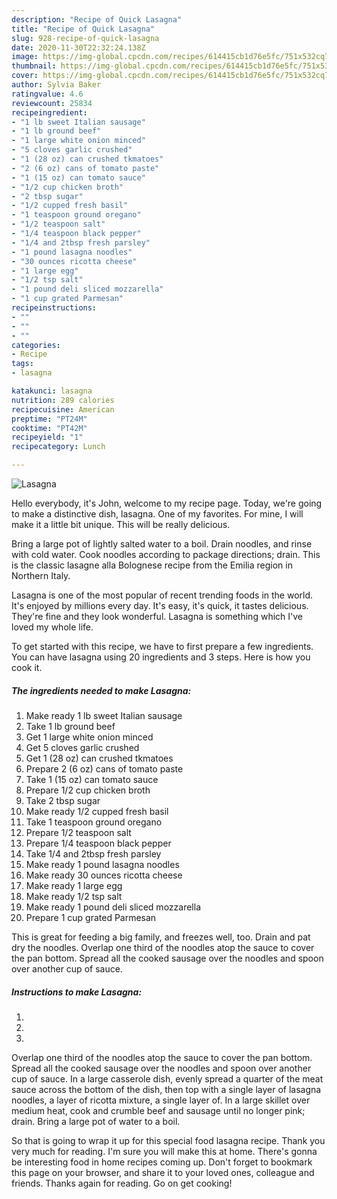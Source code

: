```yaml
---
description: "Recipe of Quick Lasagna"
title: "Recipe of Quick Lasagna"
slug: 928-recipe-of-quick-lasagna
date: 2020-11-30T22:32:24.138Z
image: https://img-global.cpcdn.com/recipes/614415cb1d76e5fc/751x532cq70/lasagna-recipe-main-photo.jpg
thumbnail: https://img-global.cpcdn.com/recipes/614415cb1d76e5fc/751x532cq70/lasagna-recipe-main-photo.jpg
cover: https://img-global.cpcdn.com/recipes/614415cb1d76e5fc/751x532cq70/lasagna-recipe-main-photo.jpg
author: Sylvia Baker
ratingvalue: 4.6
reviewcount: 25834
recipeingredient:
- "1 lb sweet Italian sausage"
- "1 lb ground beef"
- "1 large white onion minced"
- "5 cloves garlic crushed"
- "1 (28 oz) can crushed tkmatoes"
- "2 (6 oz) cans of tomato paste"
- "1 (15 oz) can tomato sauce"
- "1/2 cup chicken broth"
- "2 tbsp sugar"
- "1/2 cupped fresh basil"
- "1 teaspoon ground oregano"
- "1/2 teaspoon salt"
- "1/4 teaspoon black pepper"
- "1/4 and 2tbsp fresh parsley"
- "1 pound lasagna noodles"
- "30 ounces ricotta cheese"
- "1 large egg"
- "1/2 tsp salt"
- "1 pound deli sliced mozzarella"
- "1 cup grated Parmesan"
recipeinstructions:
- ""
- ""
- ""
categories:
- Recipe
tags:
- lasagna

katakunci: lasagna 
nutrition: 289 calories
recipecuisine: American
preptime: "PT24M"
cooktime: "PT42M"
recipeyield: "1"
recipecategory: Lunch

---
```



![Lasagna](https://img-global.cpcdn.com/recipes/614415cb1d76e5fc/751x532cq70/lasagna-recipe-main-photo.jpg)

Hello everybody, it's John, welcome to my recipe page. Today, we're going to make a distinctive dish, lasagna. One of my favorites. For mine, I will make it a little bit unique. This will be really delicious.

Bring a large pot of lightly salted water to a boil. Drain noodles, and rinse with cold water. Cook noodles according to package directions; drain. This is the classic lasagne alla Bolognese recipe from the Emilia region in Northern Italy.

Lasagna is one of the most popular of recent trending foods in the world. It's enjoyed by millions every day. It's easy, it's quick, it tastes delicious. They're fine and they look wonderful. Lasagna is something which I've loved my whole life.


To get started with this recipe, we have to first prepare a few ingredients. You can have lasagna using 20 ingredients and 3 steps. Here is how you cook it.

<!--inarticleads1-->

##### The ingredients needed to make Lasagna:

1. Make ready 1 lb sweet Italian sausage
1. Take 1 lb ground beef
1. Get 1 large white onion minced
1. Get 5 cloves garlic crushed
1. Get 1 (28 oz) can crushed tkmatoes
1. Prepare 2 (6 oz) cans of tomato paste
1. Take 1 (15 oz) can tomato sauce
1. Prepare 1/2 cup chicken broth
1. Take 2 tbsp sugar
1. Make ready 1/2 cupped fresh basil
1. Take 1 teaspoon ground oregano
1. Prepare 1/2 teaspoon salt
1. Prepare 1/4 teaspoon black pepper
1. Take 1/4 and 2tbsp fresh parsley
1. Make ready 1 pound lasagna noodles
1. Make ready 30 ounces ricotta cheese
1. Make ready 1 large egg
1. Make ready 1/2 tsp salt
1. Make ready 1 pound deli sliced mozzarella
1. Prepare 1 cup grated Parmesan


This is great for feeding a big family, and freezes well, too. Drain and pat dry the noodles. Overlap one third of the noodles atop the sauce to cover the pan bottom. Spread all the cooked sausage over the noodles and spoon over another cup of sauce. 

<!--inarticleads2-->

##### Instructions to make Lasagna:

1. 
1. 
1. 


Overlap one third of the noodles atop the sauce to cover the pan bottom. Spread all the cooked sausage over the noodles and spoon over another cup of sauce. In a large casserole dish, evenly spread a quarter of the meat sauce across the bottom of the dish, then top with a single layer of lasagna noodles, a layer of ricotta mixture, a single layer of. In a large skillet over medium heat, cook and crumble beef and sausage until no longer pink; drain. Bring a large pot of water to a boil. 

So that is going to wrap it up for this special food lasagna recipe. Thank you very much for reading. I'm sure you will make this at home. There's gonna be interesting food in home recipes coming up. Don't forget to bookmark this page on your browser, and share it to your loved ones, colleague and friends. Thanks again for reading. Go on get cooking!
